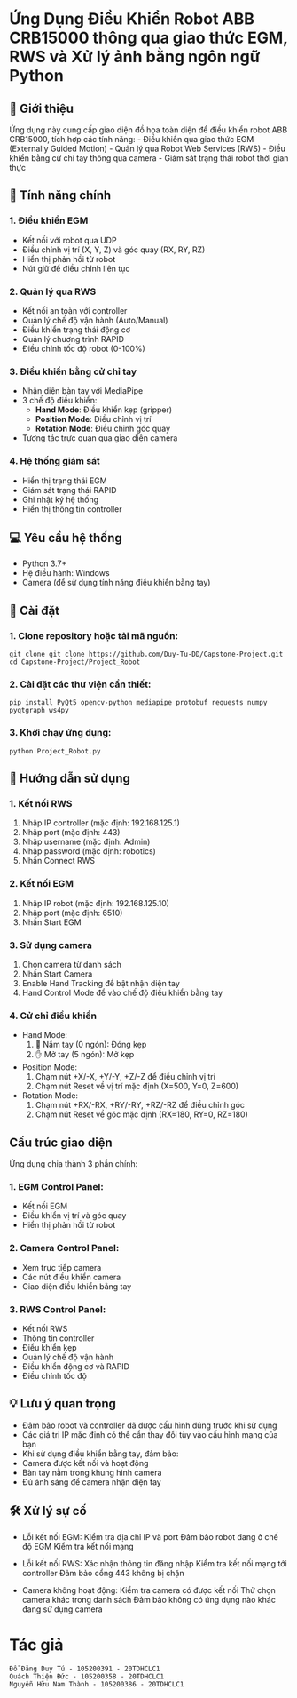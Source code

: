 # Ứng Dụng Điều Khiển Robot ABB CRB15000 thông qua giao thức EGM, RWS và Xử lý ảnh bằng ngôn ngữ Python

## 📌 Giới thiệu

Ứng dụng này cung cấp giao diện đồ họa toàn diện để điều khiển robot ABB CRB15000, tích hợp các tính năng:
    - Điều khiển qua giao thức EGM (Externally Guided Motion)
    - Quản lý qua Robot Web Services (RWS)
    - Điều khiển bằng cử chỉ tay thông qua camera
    - Giám sát trạng thái robot thời gian thực

## 🧠 Tính năng chính
### 1. Điều khiển EGM
- Kết nối với robot qua UDP
- Điều chỉnh vị trí (X, Y, Z) và góc quay (RX, RY, RZ)
- Hiển thị phản hồi từ robot
- Nút giữ để điều chỉnh liên tục

### 2. Quản lý qua RWS
- Kết nối an toàn với controller
- Quản lý chế độ vận hành (Auto/Manual)
- Điều khiển trạng thái động cơ
- Quản lý chương trình RAPID
- Điều chỉnh tốc độ robot (0-100%)

### 3. Điều khiển bằng cử chỉ tay
- Nhận diện bàn tay với MediaPipe
- 3 chế độ điều khiển:
    - **Hand Mode**: Điều khiển kẹp (gripper)
    - **Position Mode**: Điều chỉnh vị trí
    - **Rotation Mode**: Điều chỉnh góc quay
- Tương tác trực quan qua giao diện camera

### 4. Hệ thống giám sát
- Hiển thị trạng thái EGM
- Giám sát trạng thái RAPID
- Ghi nhật ký hệ thống
- Hiển thị thông tin controller

## 💻 Yêu cầu hệ thống
- Python 3.7+
- Hệ điều hành: Windows
- Camera (để sử dụng tính năng điều khiển bằng tay)

## 🔧 Cài đặt
### 1. Clone repository hoặc tải mã nguồn:
    git clone git clone https://github.com/Duy-Tu-DD/Capstone-Project.git
    cd Capstone-Project/Project_Robot

### 2. Cài đặt các thư viện cần thiết:
    pip install PyQt5 opencv-python mediapipe protobuf requests numpy pyqtgraph ws4py

### 3. Khởi chạy ứng dụng:
    python Project_Robot.py

## 📘 Hướng dẫn sử dụng
### 1. Kết nối RWS
1. Nhập IP controller (mặc định: 192.168.125.1)
2. Nhập port (mặc định: 443)
3. Nhập username (mặc định: Admin)
4. Nhập password (mặc định: robotics)
5. Nhấn Connect RWS
### 2. Kết nối EGM
1. Nhập IP robot (mặc định: 192.168.125.10)
2. Nhập port (mặc định: 6510)
3. Nhấn Start EGM
### 3. Sử dụng camera
1. Chọn camera từ danh sách
2. Nhấn Start Camera
3. Enable Hand Tracking để bật nhận diện tay
4. Hand Control Mode để vào chế độ điều khiển bằng tay
### 4. Cử chỉ điều khiển
- Hand Mode:
    1. 👊 Nắm tay (0 ngón): Đóng kẹp
    2. ✋ Mở tay (5 ngón): Mở kẹp
- Position Mode:
    1. Chạm nút +X/-X, +Y/-Y, +Z/-Z để điều chỉnh vị trí
    2. Chạm nút Reset về vị trí mặc định (X=500, Y=0, Z=600)
- Rotation Mode:
    1. Chạm nút +RX/-RX, +RY/-RY, +RZ/-RZ để điều chỉnh góc
    2. Chạm nút Reset về góc mặc định (RX=180, RY=0, RZ=180)

## Cấu trúc giao diện
Ứng dụng chia thành 3 phần chính:
### 1. EGM Control Panel:
- Kết nối EGM
- Điều khiển vị trí và góc quay
- Hiển thị phản hồi từ robot
### 2. Camera Control Panel:
- Xem trực tiếp camera
- Các nút điều khiển camera
- Giao diện điều khiển bằng tay
### 3. RWS Control Panel:
- Kết nối RWS
- Thông tin controller
- Điều khiển kẹp
- Quản lý chế độ vận hành
- Điều khiển động cơ và RAPID
- Điều chỉnh tốc độ

## 💡 Lưu ý quan trọng
- Đảm bảo robot và controller đã được cấu hình đúng trước khi sử dụng
- Các giá trị IP mặc định có thể cần thay đổi tùy vào cấu hình mạng của bạn
- Khi sử dụng điều khiển bằng tay, đảm bảo:
- Camera được kết nối và hoạt động
- Bàn tay nằm trong khung hình camera
- Đủ ánh sáng để camera nhận diện tay

## 🛠️ Xử lý sự cố
- Lỗi kết nối EGM:  Kiểm tra địa chỉ IP và port
                    Đảm bảo robot đang ở chế độ EGM
                    Kiểm tra kết nối mạng

- Lỗi kết nối RWS:  Xác nhận thông tin đăng nhập
                    Kiểm tra kết nối mạng tới controller
                    Đảm bảo cổng 443 không bị chặn

- Camera không hoạt động:   Kiểm tra camera có được kết nối
                            Thử chọn camera khác trong danh sách
                            Đảm bảo không có ứng dụng nào khác đang sử dụng camera

# Tác giả
    Đỗ Đăng Duy Tú - 105200391 - 20TDHCLC1 
    Quách Thiện Đức - 105200358 - 20TDHCLC1
    Nguyễn Hữu Nam Thành - 105200386 - 20TDHCLC1

